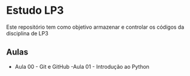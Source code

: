 # Estudo LP3

Este repositório tem como objetivo armazenar e controlar os códigos da disciplina de LP3

## Aulas

- Aula 00 - Git e GitHub
 -Aula 01 - Introdução ao Python